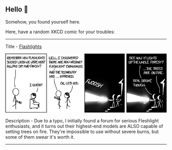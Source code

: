 ## Hello 👀

Somehow, you found yourself here.

Here, have a random XKCD comic for your troubles:

-----------------------------------

Title - [Flashlights](https://xkcd.com/1603)

![Flashlights](./random_comic.png)

Description - Due to a typo, I initially found a forum for serious Fleshlight enthusiasts, and it turns out their highest-end models are ALSO capable of setting trees on fire. They're impossible to use without severe burns, but some of them swear it's worth it.

-----------------------------------